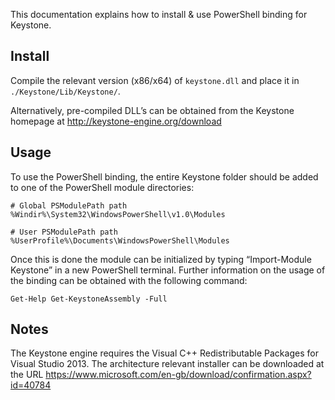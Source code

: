 This documentation explains how to install & use PowerShell binding for Keystone.


Install
------

Compile the relevant version (x86/x64) of `keystone.dll` and place it in
`./Keystone/Lib/Keystone/`.

Alternatively, pre-compiled DLL’s can be obtained from the Keystone homepage
at http://keystone-engine.org/download


Usage
-----

To use the PowerShell binding, the entire Keystone folder should be added to
one of the PowerShell module directories:

    # Global PSModulePath path
    %Windir%\System32\WindowsPowerShell\v1.0\Modules

    # User PSModulePath path
    %UserProfile%\Documents\WindowsPowerShell\Modules

Once this is done the module can be initialized by typing “Import-Module Keystone”
in a new PowerShell terminal. Further information on the usage of the binding
can be obtained with the following command:

    Get-Help Get-KeystoneAssembly -Full


Notes
-----

The Keystone engine requires the Visual C++ Redistributable Packages for Visual
Studio 2013. The architecture relevant installer can be downloaded at the
URL https://www.microsoft.com/en-gb/download/confirmation.aspx?id=40784
